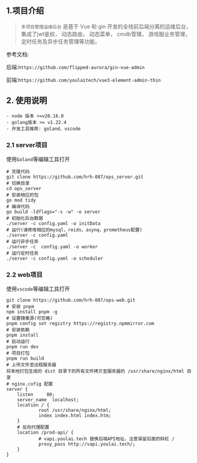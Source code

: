 ## 1.项目介绍

>`多项目管理运维后台` 是基于 Vue 和 gin 开发的全栈前后端分离的运维后台， 集成了jwt鉴权， 动态路由， 动态菜单， cmdb管理， 游戏服业务管理， 定时任务及异步任务管理等功能。

参考文档: 

后端:`https://github.com/flipped-aurora/gin-vue-admin`

前端:`https://github.com/youlaitech/vue3-element-admin-thin`

## 2. 使用说明

```
- node 版本 >=v20.16.0
- golang版本 >= v1.22.4
- 开发工具推荐: goland、vscode
```

### 2.1 server项目

使用`Goland`等编辑工具打开

```
# 克隆代码
git clone https://github.com/hrh-087/ops_server.git
# 切换目录
cd ops_server
# 安装相应的包
go mod tidy
# 编译代码
go build -ldflags="-s -w" -o server
# 初始化后台数据
./server -c config.yaml -o initData
# 运行(请修改相应的mysql，reids，asynq，prometheus配置)
./server -c config.yaml 
# 运行异步任务
./server -c  config.yaml -o worker
# 运行定时任务
./server -c config.yaml -o scheduler
```



### 2.2 web项目

使用`vscode`等编辑工具打开

```
git clone https://github.com/hrh-087/ops-web.git
# 安装 pnpm
npm install pnpm -g
# 设置镜像源(可忽略)
pnpm config set registry https://registry.npmmirror.com
# 安装依赖
pnpm install
# 启动运行
pnpm run dev
# 项目打包
pnpm run build
# 上传文件至远程服务器
将本地打包生成的 dist 目录下的所有文件拷贝至服务器的 /usr/share/nginx/html 目录
# nginx.cofig 配置
server {
	listen     80;
	server_name  localhost;
	location / {
			root /usr/share/nginx/html;
			index index.html index.htm;
	}
	# 反向代理配置
	location /prod-api/ {
            # vapi.youlai.tech 替换后端API地址，注意保留后面的斜杠 /
            proxy_pass http://vapi.youlai.tech/; 
	}
}


```

